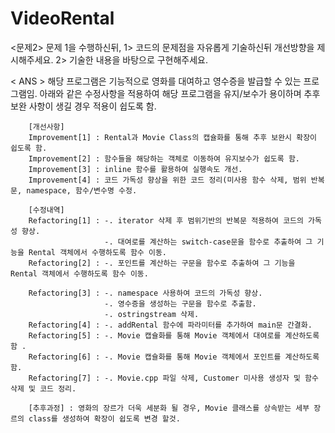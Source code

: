 # VideoRental

<문제2>
    문제 1을 수행하신뒤,
        1> 코드의 문제점을 자유롭게 기술하신뒤 개선방향을 제시해주세요.
        2> 기술한 내용을 바탕으로 구현해주세요.

< ANS >
해당 프로그램은 기능적으로 영화를 대여하고 영수증을 발급할 수 있는 프로그램임.
아래와 같은 수정사항을 적용하여 해당 프로그램을 유지/보수가 용이하며 추후 보완 사항이 생길 경우 적용이 쉽도록 함. 

        [개선사항]
        Improvement[1] : Rental과 Movie Class의 캡슐화를 통해 추후 보완시 확장이 쉽도록 함.
        Improvement[2] : 함수들을 해당하는 객체로 이동하여 유지보수가 쉽도록 함.
        Improvement[3] : inline 함수를 활용하여 실행속도 개선.
        Improvement[4] : 코드 가독성 향상을 위한 코드 정리(미사용 함수 삭제, 범위 반복문, namespace, 함수/변수명 수정.

        [수정내역]
        Refactoring[1] : -. iterator 삭제 후 범위기반의 반복문 적용하여 코드의 가독성 향상.
                         -. 대여로를 계산하는 switch-case문을 함수로 추출하여 그 기능을 Rental 객체에서 수행하도록 함수 이동.
        Refactoring[2] : -. 포인트를 계산하는 구문을 함수로 추출하여 그 기능을 Rental 객체에서 수행하도록 함수 이동.
        
        Refactoring[3] : -. namespace 사용하여 코드의 가독성 향상.
                         -. 영수증을 생성하는 구문을 함수로 추출함.
                         -. ostringstream 삭제.
        Refactoring[4] : -. addRental 함수에 파라미터를 추가하여 main문 간결화.
        Refactoring[5] : -. Movie 캡슐화를 통해 Movie 객체에서 대여로를 계산하도록함 .
        Refactoring[6] : -. Movie 캡슐화를 통해 Movie 객체에서 포인트를 계산하도록함.
        Refactoring[7] : -. Movie.cpp 파일 삭제, Customer 미사용 생성자 및 함수 삭제 및 코드 정리.
        
        [추후과정] : 영화의 장르가 더욱 세분화 될 경우, Movie 클래스를 상속받는 세부 장르의 class를 생성하여 확장이 쉽도록 변경 할것.
        
